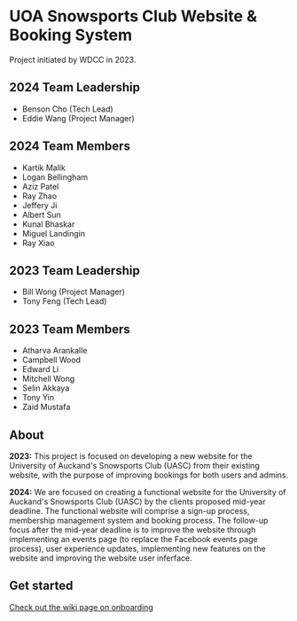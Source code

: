 # UOA Snowsports Club Website & Booking System

Project initiated by WDCC in 2023.

## 2024 Team Leadership

- Benson Cho (Tech Lead)
- Eddie Wang (Project Manager)

## 2024 Team Members

- Kartik Malik
- Logan Bellingham
- Aziz Patel
- Ray Zhao
- Jeffery Ji
- Albert Sun
- Kunal Bhaskar
- Miguel Landingin
- Ray Xiao

## 2023 Team Leadership

- Bill Wong (Project Manager)
- Tony Feng (Tech Lead)

## 2023 Team Members

- Atharva Arankalle
- Campbell Wood
- Edward Li
- Mitchell Wong
- Selin Akkaya
- Tony Yin
- Zaid Mustafa

## About

**2023:** This project is focused on developing a new website for the University of Auckand's Snowsports Club (UASC) from their existing website,
with the purpose of improving bookings for both users and admins.

**2024:** We are focused on creating a functional website for the University of Auckand's Snowsports Club (UASC) by the clients proposed mid-year deadline. The functional website will comprise a sign-up process, membership management system and booking process. The follow-up focus after the mid-year deadline is to improve the website through implementing an events page (to replace the Facebook events page process), user experience updates, implementing new features on the website and improving the website user inferface.

## Get started

[Check out the wiki page on onboarding](https://github.com/UoaWDCC/uasc-web/wiki/Onboarding)
